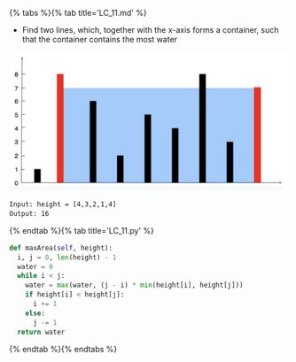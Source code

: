 {% tabs %}{% tab title='LC_11.md' %}

* Find two lines, which, together with the x-axis forms a container, such that the container contains the most water

![LC_11.md](images/20210411_061316.png)

```txt
Input: height = [4,3,2,1,4]
Output: 16
```

{% endtab %}{% tab title='LC_11.py' %}

```py
def maxArea(self, height):
  i, j = 0, len(height) - 1
  water = 0
  while i < j:
    water = max(water, (j - i) * min(height[i], height[j]))
    if height[i] < height[j]:
      i += 1
    else:
      j -= 1
  return water
```

{% endtab %}{% endtabs %}
